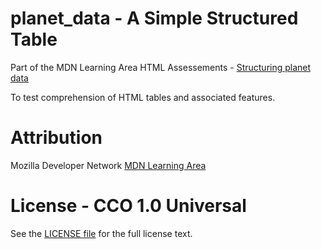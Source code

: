 planet_data - A Simple Structured Table
========================================
 
 Part of the MDN Learning Area HTML Assessements -
 [Structuring planet data](https://developer.mozilla.org/en-US/docs/Learn/HTML/Tables/Structuring_planet_data)

 To test comprehension of HTML tables and associated features.
 
 
Attribution
===========
Mozilla Developer Network 
[MDN Learning Area](https://developer.mozilla.org/en-US/docs/Web/HTML.html)

License - CCO 1.0 Universal
===========================
See the [LICENSE file](LICENSE) for the full license text.